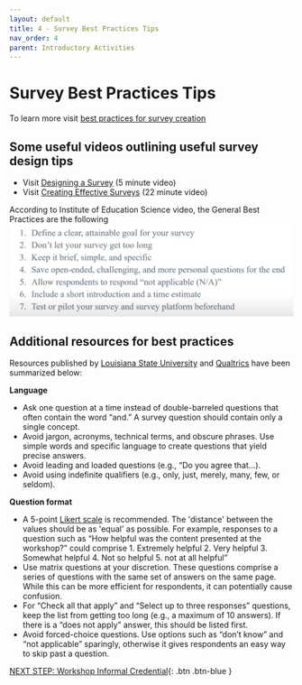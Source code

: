 ```yaml
---
layout: default
title: 4 - Survey Best Practices Tips
nav_order: 4
parent: Introductory Activities
---
```


# Survey Best Practices Tips  

To learn more visit [best practices for survey creation](https://www.surveymonkey.com/mp/survey-guidelines/) 

## Some useful videos outlining useful survey design tips
- Visit [Designing a Survey](https://www.youtube.com/watch?v=mdVWbuffdNY) (5 minute video)
- Visit [Creating Effective Surveys](https://www.youtube.com/watch?v=6H3AI0M6ZOk) (22 minute video)

According to Institute of Education Science video, the General Best Practices are the following
<img src="images/best-practices.png">

## Additional resources for best practices 
Resources published by [Louisiana State University](https://grok.lsu.edu/article.aspx?articleid=17958) and [Qualtrics](https://www.qualtrics.com/blog/how-to-create-a-survey/) have been summarized below:

**Language**
-	Ask one question at a time instead of double-barreled questions that often contain the word “and.” A survey question should contain only a single concept.
-	Avoid jargon, acronyms, technical terms, and obscure phrases. Use simple words and specific language to create questions that yield precise answers.
-	Avoid leading and loaded questions (e.g., “Do you agree that…).
-	Avoid using indefinite qualifiers (e.g., only, just, merely, many, few, or seldom).

**Question format**
-	A 5-point [Likert scale](https://www.surveymonkey.com/mp/likert-scale/) is recommended. The 'distance' between the values should be as 'equal' as possible. For example, responses to a question such as “How helpful was the content presented at the workshop?” could comprise 1. Extremely helpful 2. Very helpful 3. Somewhat helpful 4. Not so helpful 5. not at all helpful” 
-	Use matrix questions at your discretion. These questions comprise a series of questions with the same set of answers on the same page. While this can be more efficient for respondents, it can potentially cause confusion.
-	For “Check all that apply” and “Select up to three responses” questions, keep the list from getting too long (e.g., a maximum of 10 answers). If there is a “does not apply” answer, this should be listed first.
-	Avoid forced-choice questions. Use options such as “don’t know” and “not applicable” sparingly, otherwise it gives respondents an easy way to skip past a question.


[NEXT STEP: Workshop Informal Credential](informal-credentials.html){: .btn .btn-blue }
